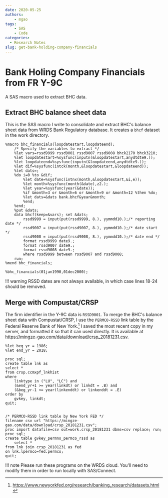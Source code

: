 ```yaml
---
date: 2020-05-25
authors:
    - mgao
tags:
    - SAS
    - Code
categories:
  - Research Notes
slug: get-bank-holding-company-financials
---
```


# Bank Holing Company Financials from FR Y-9C

A SAS macro used to extract BHC data.

<!-- more -->

## Extract BHC balance sheet data

This is the SAS macro I write to consolidate and extract BHC's balance sheet
data from WRDS Bank Regulatory database. It creates a `bhcf` dataset in the work
directory.

```sas linenums="1"
%macro bhc_financials(loopdatestart,loopdateend);
    /* Specify the variables to extract */
    %let vars=rssd9999 rssd9001 rssd9007 rssd9008 bhck2170 bhck3210;
    %let loopdatestart=%sysfunc(inputn(&loopdatestart,anydtdte9.));
    %let loopdateend=%sysfunc(inputn(&loopdateend,anydtdte9.));
    %let dif=%sysfunc(intck(month,&loopdatestart,&loopdateend));
    %let dats=;
    %do i=0 %to &dif;
        %let date=%sysfunc(intnx(month,&loopdatestart,&i,e));
        %let month=%sysfunc(month(&date),z2.);
        %let year=%sysfunc(year(&date));
        %if &month=3 or &month=6 or &month=9 or &month=12 %then %do;
        %let dats=&dats bank.bhcf&year&month;
        %end;
    %end;
    %put &dats;
    data bhcf(keep=&vars); set &dats; 
        rssd9999 = input(put(rssd9999, 8.), yymmdd10.);/* reporting date */
        rssd9007 = input(put(rssd9007, 8.), yymmdd10.);/* date start */
        rssd9008 = input(put(rssd9008, 8.), yymmdd10.);/* date end */
        format rssd9999 date9.;
        format rssd9007 date9.;
        format rssd9008 date9.;
        where rssd9999 between rssd9007 and rssd9008;
    run;
%mend bhc_financials;

%bhc_financials(01jan1990,01dec2000);
```

!!! warning 
    RSSD dates are not always available, in which case lines 18-24 should be
    removed.


## Merge with Compustat/CRSP

The firm identifier in the Y-9C data is `RSSD9001`. To merge the BHC's balance
sheet data with Compustat/CRSP, I use the `PERMCO-RSSD` link table by the
Federal Reserve Bank of New York.[^1] I saved the most recent copy in my server,
and formatted it so that it can used directly. It is available at
https://mingze-gao.com/data/download/crsp_20181231.csv.

[^1]: https://www.newyorkfed.org/research/banking_research/datasets.html

```sas linenums="1"
%let beg_yr = 1986;
%let end_yr = 2018;

proc sql;
create table lnk as
select *
from crsp.ccmxpf_lnkhist
where
    linktype in ("LU", "LC") and
    (&end_yr+1 >= year(linkdt) or linkdt = .B) and 
    (&beg_yr-1 <= year(linkenddt) or linkenddt = .E)
order by 
    gvkey, linkdt;
quit;


/* PERMCO-RSSD link table by New York FED */
filename csv url "https://mingze-gao.com/data/download/crsp_20181231.csv";
proc import datafile=csv out=work.crsp_20181231 dbms=csv replace; run;
proc sql;
create table gvkey_permno_permco_rssd as 
    select *
from lnk join crsp_20181231 as fed
on lnk.lpermco=fed.permco;
quit;
```

!!! note 
    Please run these programs on the WRDS cloud. You'll need to modify them
    in order to run locally with SAS/Connect.